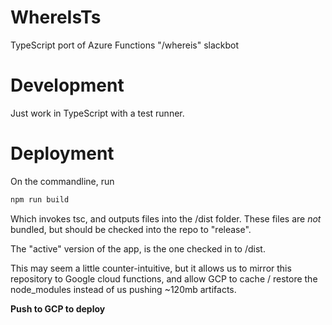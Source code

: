 # WhereIsTs
TypeScript port of Azure Functions "/whereis" slackbot

# Development

Just work in TypeScript with a test runner.

# Deployment

On the commandline, run

```bash
npm run build
```

Which invokes tsc, and outputs files into the /dist folder.
These files are *not* bundled, but should be checked into the repo to "release".

The "active" version of the app, is the one checked in to /dist.

This may seem a little counter-intuitive, but it allows us to mirror this repository to
Google cloud functions, and allow GCP to cache / restore the node_modules instead of us pushing ~120mb artifacts.

**Push to GCP to deploy**